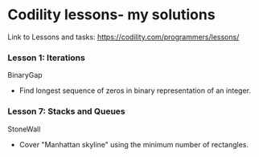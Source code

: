# Codility lessons- my solutions
Link to Lessons and tasks: https://codility.com/programmers/lessons/

### Lesson 1: Iterations
BinaryGap

* Find longest sequence of zeros in binary representation of an integer.


### Lesson 7: Stacks and Queues
StoneWall

* Cover "Manhattan skyline" using the minimum number of rectangles.
